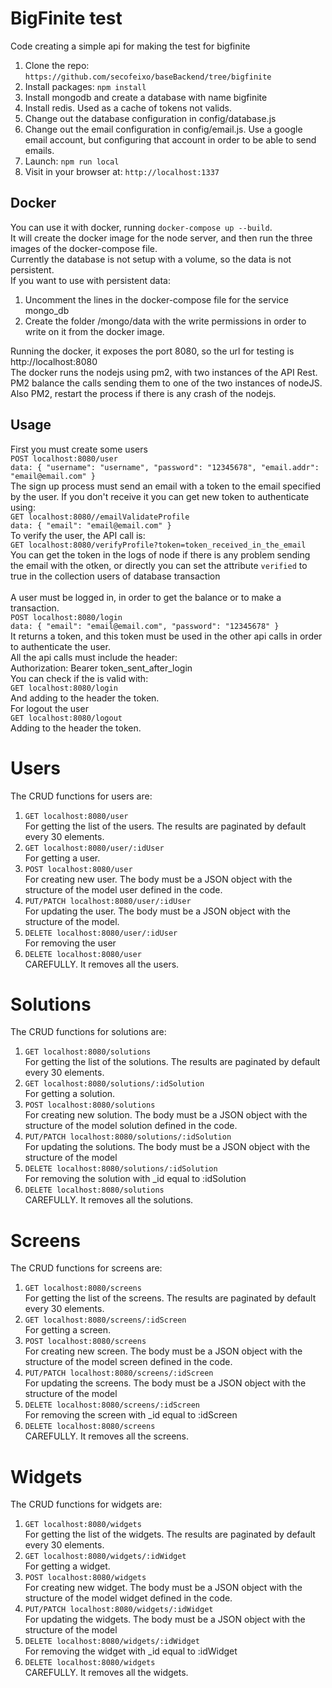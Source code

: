 # BigFinite test

Code creating a simple api for making the test for bigfinite

1. Clone the repo: `https://github.com/secofeixo/baseBackend/tree/bigfinite`
2. Install packages: `npm install`
3. Install mongodb and create a database with name bigfinite
4. Install redis. Used as a cache of tokens not valids.
5. Change out the database configuration in config/database.js
6. Change out the email configuration in config/email.js. Use a google email account, but configuring that account in order to be able to send emails.
7. Launch: `npm run local`
8. Visit in your browser at: `http://localhost:1337`

## Docker

You can use it with docker, running `docker-compose up --build`.<br>
It will create the docker image for the node server, and then run the three images of the docker-compose file.<br>
Currently the database is not setup with a volume, so the data is not persistent. <br>
If you want to use with persistent data:
1. Uncomment the lines in the docker-compose file for the service mongo_db
2. Create the folder /mongo/data with the write permissions in order to write on it from the docker image.

Running the docker, it exposes the port 8080, so the url for testing is http://localhost:8080<br>
The docker runs the nodejs using pm2, with two instances of the API Rest. PM2 balance the calls sending them to one of the two instances of nodeJS. Also PM2, restart the process if there is any crash of the nodejs.

## Usage

First you must create some users<br>
`POST localhost:8080/user`<br>
`data: {
"username": "username",
"password": "12345678",
"email.addr": "email@email.com"
}
`
<br>
The sign up process must send an email with a token to the email specified by the user. If you don't receive it you can get new token to authenticate using:<br>
`GET localhost:8080//emailValidateProfile`<br>
`data: {
"email": "email@email.com"
}
`
<br>
To verify the user, the API call is: <br>
`GET localhost:8080/verifyProfile?token=token_received_in_the_email`<br>
You can get the token in the logs of node if there is any problem sending the email with the otken, or directly you can set the attribute `verified` to true in the collection users of database transaction<br>
<br>
A user must be logged in, in order to get the balance or to make a transaction.<br>
`POST localhost:8080/login`<br>
`data: {
	"email": "email@email.com",
	"password": "12345678"
}`<br>
It returns a token, and this token must be used in the other api calls in order to authenticate the user.<br>
All the api calls must include the header:<br>
Authorization: Bearer token_sent_after_login <br>
You can check if the is valid with:<br>
`GET localhost:8080/login`<br>
And adding to the header the token.
<br>
For logout the user<br>
`GET localhost:8080/logout`<br>
Adding to the header the token.
<br>
# Users
The CRUD functions for users are: <br>
1. `GET localhost:8080/user`<br> For getting the list of the users. The results are paginated by default every 30 elements.
2. `GET localhost:8080/user/:idUser`<br> For getting a user.
3. `POST localhost:8080/user`<br>For creating new user. The body must be a JSON object with the structure of the model user defined in the code.
4. `PUT/PATCH localhost:8080/user/:idUser`<br>For updating the user. The body must be a JSON object with the structure of the model.
5. `DELETE localhost:8080/user/:idUser`<br>For removing the user
6. `DELETE localhost:8080/user`<br>CAREFULLY. It removes all the users.
# Solutions
The CRUD functions for solutions are: <br>
1. `GET localhost:8080/solutions`<br> For getting the list of the solutions. The results are paginated by default every 30 elements.
2. `GET localhost:8080/solutions/:idSolution`<br> For getting a solution.
3. `POST localhost:8080/solutions`<br>For creating new solution. The body must be a JSON object with the structure of the model solution defined in the code.
4. `PUT/PATCH localhost:8080/solutions/:idSolution`<br>For updating the solutions. The body must be a JSON object with the structure of the model
5. `DELETE localhost:8080/solutions/:idSolution`<br>For removing the solution with _id equal to :idSolution
6. `DELETE localhost:8080/solutions`<br>CAREFULLY. It removes all the solutions.
# Screens
The CRUD functions for screens are: <br>
1. `GET localhost:8080/screens`<br> For getting the list of the screens. The results are paginated by default every 30 elements.
2. `GET localhost:8080/screens/:idScreen`<br> For getting a screen.
3. `POST localhost:8080/screens`<br>For creating new screen. The body must be a JSON object with the structure of the model screen defined in the code.
4. `PUT/PATCH localhost:8080/screens/:idScreen`<br>For updating the screens. The body must be a JSON object with the structure of the model
5. `DELETE localhost:8080/screens/:idScreen`<br>For removing the screen with _id equal to :idScreen
6. `DELETE localhost:8080/screens`<br>CAREFULLY. It removes all the screens.
# Widgets
The CRUD functions for widgets are: <br>
1. `GET localhost:8080/widgets`<br> For getting the list of the widgets. The results are paginated by default every 30 elements.
2. `GET localhost:8080/widgets/:idWidget`<br> For getting a widget.
3. `POST localhost:8080/widgets`<br>For creating new widget. The body must be a JSON object with the structure of the model widget defined in the code.
4. `PUT/PATCH localhost:8080/widgets/:idWidget`<br>For updating the widgets. The body must be a JSON object with the structure of the model
5. `DELETE localhost:8080/widgets/:idWidget`<br>For removing the widget with _id equal to :idWidget
6. `DELETE localhost:8080/widgets`<br>CAREFULLY. It removes all the widgets.
